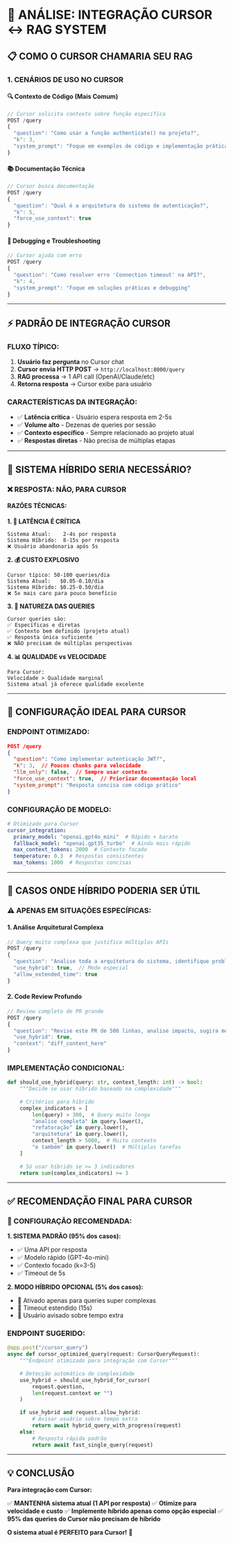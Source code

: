 # 🎯 ANÁLISE: INTEGRAÇÃO CURSOR ↔ RAG SYSTEM

## 📋 **COMO O CURSOR CHAMARIA SEU RAG**

### **1. CENÁRIOS DE USO NO CURSOR**

#### **🔍 Contexto de Código (Mais Comum)**
```typescript
// Cursor solicita contexto sobre função específica
POST /query
{
  "question": "Como usar a função authenticate() no projeto?",
  "k": 3,
  "system_prompt": "Foque em exemplos de código e implementação prática"
}
```

#### **📚 Documentação Técnica**
```typescript
// Cursor busca documentação
POST /query
{
  "question": "Qual é a arquitetura do sistema de autenticação?",
  "k": 5,
  "force_use_context": true
}
```

#### **🐛 Debugging e Troubleshooting**
```typescript
// Cursor ajuda com erro
POST /query
{
  "question": "Como resolver erro 'Connection timeout' na API?",
  "k": 4,
  "system_prompt": "Foque em soluções práticas e debugging"
}
```

---

## ⚡ **PADRÃO DE INTEGRAÇÃO CURSOR**

### **FLUXO TÍPICO:**
1. **Usuário faz pergunta** no Cursor chat
2. **Cursor envia HTTP POST** → `http://localhost:8000/query`
3. **RAG processa** → 1 API call (OpenAI/Claude/etc)
4. **Retorna resposta** → Cursor exibe para usuário

### **CARACTERÍSTICAS DA INTEGRAÇÃO:**
- ✅ **Latência crítica** - Usuário espera resposta em 2-5s
- ✅ **Volume alto** - Dezenas de queries por sessão
- ✅ **Contexto específico** - Sempre relacionado ao projeto atual
- ✅ **Respostas diretas** - Não precisa de múltiplas etapas

---

## 🤔 **SISTEMA HÍBRIDO SERIA NECESSÁRIO?**

### ❌ **RESPOSTA: NÃO, PARA CURSOR**

#### **RAZÕES TÉCNICAS:**

**1. 🚀 LATÊNCIA É CRÍTICA**
```
Sistema Atual:    2-4s por resposta
Sistema Híbrido:  8-15s por resposta
❌ Usuário abandonaria após 5s
```

**2. 💰 CUSTO EXPLOSIVO**
```
Cursor típico: 50-100 queries/dia
Sistema Atual:   $0.05-0.10/dia
Sistema Híbrido: $0.25-0.50/dia
❌ 5x mais caro para pouco benefício
```

**3. 🎯 NATUREZA DAS QUERIES**
```
Cursor queries são:
✅ Específicas e diretas
✅ Contexto bem definido (projeto atual)
✅ Resposta única suficiente
❌ NÃO precisam de múltiplas perspectivas
```

**4. 📊 QUALIDADE vs VELOCIDADE**
```
Para Cursor:
Velocidade > Qualidade marginal
Sistema atual já oferece qualidade excelente
```

---

## 🎯 **CONFIGURAÇÃO IDEAL PARA CURSOR**

### **ENDPOINT OTIMIZADO:**
```json
POST /query
{
  "question": "Como implementar autenticação JWT?",
  "k": 3,  // Poucos chunks para velocidade
  "llm_only": false,  // Sempre usar contexto
  "force_use_context": true,  // Priorizar documentação local
  "system_prompt": "Resposta concisa com código prático"
}
```

### **CONFIGURAÇÃO DE MODELO:**
```yaml
# Otimizado para Cursor
cursor_integration:
  primary_model: "openai.gpt4o_mini"  # Rápido + barato
  fallback_model: "openai.gpt35_turbo"  # Ainda mais rápido
  max_context_tokens: 2000  # Contexto focado
  temperature: 0.3  # Respostas consistentes
  max_tokens: 1000  # Respostas concisas
```

---

## 🔧 **CASOS ONDE HÍBRIDO PODERIA SER ÚTIL**

### **⚠️ APENAS EM SITUAÇÕES ESPECÍFICAS:**

#### **1. Análise Arquitetural Complexa**
```typescript
// Query muito complexa que justifica múltiplas APIs
POST /query
{
  "question": "Analise toda a arquitetura do sistema, identifique problemas de performance e sugira refatoração completa com implementação",
  "use_hybrid": true,  // Modo especial
  "allow_extended_time": true
}
```

#### **2. Code Review Profundo**
```typescript
// Review completo de PR grande
POST /query
{
  "question": "Revise este PR de 500 linhas, analise impacto, sugira melhorias e gere testes",
  "use_hybrid": true,
  "context": "diff_content_here"
}
```

### **IMPLEMENTAÇÃO CONDICIONAL:**
```python
def should_use_hybrid(query: str, context_length: int) -> bool:
    """Decide se usar híbrido baseado na complexidade"""
    
    # Critérios para híbrido
    complex_indicators = [
        len(query) > 300,  # Query muito longa
        "analise completa" in query.lower(),
        "refatoração" in query.lower(),
        "arquitetura" in query.lower(),
        context_length > 5000,  # Muito contexto
        "e também" in query.lower()  # Múltiplas tarefas
    ]
    
    # Só usar híbrido se >= 3 indicadores
    return sum(complex_indicators) >= 3
```

---

## ✅ **RECOMENDAÇÃO FINAL PARA CURSOR**

### **🎯 CONFIGURAÇÃO RECOMENDADA:**

**1. SISTEMA PADRÃO (95% dos casos):**
- ✅ Uma API por resposta
- ✅ Modelo rápido (GPT-4o-mini)
- ✅ Contexto focado (k=3-5)
- ✅ Timeout de 5s

**2. MODO HÍBRIDO OPCIONAL (5% dos casos):**
- 🔧 Ativado apenas para queries super complexas
- 🔧 Timeout estendido (15s)
- 🔧 Usuário avisado sobre tempo extra

### **ENDPOINT SUGERIDO:**
```python
@app.post("/cursor_query")
async def cursor_optimized_query(request: CursorQueryRequest):
    """Endpoint otimizado para integração com Cursor"""
    
    # Detecção automática de complexidade
    use_hybrid = should_use_hybrid_for_cursor(
        request.question, 
        len(request.context or "")
    )
    
    if use_hybrid and request.allow_hybrid:
        # Avisar usuário sobre tempo extra
        return await hybrid_query_with_progress(request)
    else:
        # Resposta rápida padrão
        return await fast_single_query(request)
```

---

## 💡 **CONCLUSÃO**

**Para integração com Cursor:**

✅ **MANTENHA sistema atual (1 API por resposta)**
✅ **Otimize para velocidade e custo**
✅ **Implemente híbrido apenas como opção especial**
✅ **95% das queries do Cursor não precisam de híbrido**

**O sistema atual é PERFEITO para Cursor!** 🎉 